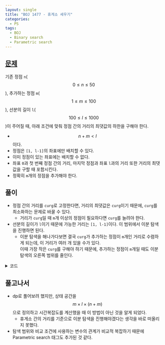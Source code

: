 ```yaml
---
layout: single
title: "BOJ 1477 - 휴게소 세우기"
categories:
  - PS
tags:
  - BOJ
  - Binary search
  - Parametric search
---
```


## <a href="https://www.acmicpc.net/problem/1477" target="_blank">문제</a>

기존 정점 `n`($$0 \le n \le 50$$), 추가하는 정점 `m`($$1 \le m \le 100$$), 선분의 길이 `l`($$100 \le l \le 1000$$)이 주어질 때, 아래 조건에 맞춰 정점 간의 거리의 최댓값의 하한을 구해야 한다.
- $$n+m \lt l$$이다.
- 정점은 `[1, l-1]`의 좌표에만 배치할 수 있다.
- 이미 정점이 있는 좌표에는 배치할 수 없다.
- 좌표 `0`과 첫 번째 정점 간의 거리, 마지막 정점과 좌표 `l`과의 거리 또한 거리의 최댓값을 구할 때 포함시킨다.
- 정확히 `m`개의 정점을 추가해야 한다.

## 풀이

- 정점 간의 거리를 `curg`로 고정한다면, 거리의 최댓값은 `curg`이기 때문에, `curg`를 최소화하는 문제로 바꿀 수 있다.
  - 거리가 `curg`일 때 `m`개 이상의 정점이 필요하다면 `curg`를 늘려야 한다.
- 선분의 길이가 `l`이기 때문에 가능한 거리는 `[1, l-1]`이다. 이 범위에서 이분 탐색을 진행하면 된다.
  - 이분 탐색을 해나가다보면 결국 `curg`가 추가하는 정점이 `m`개인 거리로 수렴하게 되는데, 이 거리가 여러 개 있을 수가 있다.  
  이때 가장 작은 `curg`를 구해야 하기 때문에, 추가하는 정점이 `m`개일 때도 이분 탐색의 오른쪽 범위를 줄인다.

<details markdown="1">
<summary>코드</summary>

```cpp
#include <algorithm>
#include <iostream>
#include <vector>

using namespace std;

int main() {
    ios::sync_with_stdio(false);
    cin.tie(0), cout.tie(0);
    int n, m, l, s = 0, e;
    cin >> n >> m >> l;
    vector<int> gaps, tt;
    for (int i = 0; i < n; i++) {
        int t;
        cin >> t;
        tt.push_back(t);
    }
    sort(tt.begin(), tt.end());
    for (int i = 0; i < tt.size(); i++) {
        gaps.push_back(tt[i] - s);
        s = tt[i];
    }
    gaps.push_back(l - s);
    s = 1;
    e = l - 1;
    while (s <= e) {
        int curg = (s + e) / 2, curc = 0;
        for (int i = 0; i < gaps.size(); i++) {
            int r = gaps[i] % curg;
            curc += gaps[i] / curg;
            if (r == 0)
                curc--;
        }
        if (curc <= m)
            e = curg - 1;
        else
            s = curg + 1;
    }
    cout << s;
    return 0;
}
```

</details>

## 풀고나서
- dp로 풀어보려 했지만, 상태 공간을 $$m \times l \times (n+m)$$으로 정의하고 시간복잡도를 계산했을 때 이 방법이 아닌 것을 알게 되었다.
  - 휴게소 간의 거리를 기준으로 이분 탐색을 진행해야겠다는 생각을 바로 떠올리지 못했다.
- 탐색 범위와 비교 조건에 사용하는 변수의 관계가 비교적 복잡하기 때문에 Parametric search 태그도 추가된 것 같다.